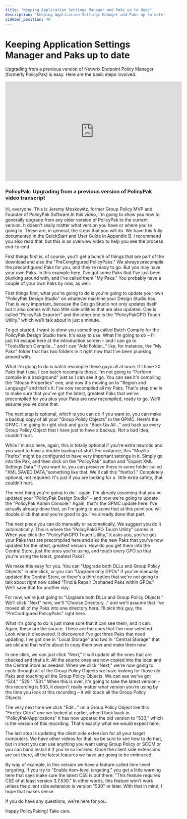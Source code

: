 ```yaml
---
title: "Keeping Application Settings Manager and Paks up to date"
description: "Keeping Application Settings Manager and Paks up to date"
sidebar_position: 40
---
```

# Keeping Application Settings Manager and Paks up to date

Upgrading from a previous version of Netwrix Endpoint Policy Manager (formerly PolicyPak) is easy.
Here are the basic steps involved.

<iframe width="560" height="315" src="https://www.youtube.com/embed/DvjjDh38_7Y" title="Endpoint Policy Manager: Upgrading from a previous version of PolicyPak" frameborder="0" allow="accelerometer; autoplay; clipboard-write; encrypted-media; gyroscope; picture-in-picture; web-share" referrerpolicy="strict-origin-when-cross-origin" allowfullscreen="1"></iframe>

### PolicyPak: Upgrading from a previous version of PolicyPak video transcript

Hi, everyone. This is Jeremy Moskowitz, former Group Policy MVP and Founder of PolicyPak Software.In
this video, I'm going to show you how to generally upgrade from any older version of PolicyPak to
the current version. It doesn't really matter what version you have or where you're going to. These
are, in general, the steps that you will do. We have this fully documented in the QuickStart and
User Guide in Appendix B. I recommend you also read that, but this is an overview video to help you
see the process end-to-end.

First things first is, of course, you'll get a bunch of things that are part of the download and
also the "PreCongfigured PolicyPaks." We always precompile the preconfigured Paks for you, and
they're ready to go. But you may have your own Paks. In this example here, I've got some Paks that
I've just been plunking around with, and I've called them "My Paks." You probably have a couple of
your own Paks by now, as well.

First things first, what you're going to do is you're going to update your own "PolicyPak Design
Studio" on whatever machine your Design Studio has. That is very important, because the Design
Studio not only updates itself but it also comes with two little side utilities that are also
updated. One is called "PolicyPak Exporter" and the other one is the "PolicyPakGPO Touch Utility,"
which we'll talk about in just a minute.

To get started, I want to show you something called Batch Compile for the PolicyPak Design Studio
here. It's easy to use. What I'm going to do – I'll just hit escape here at the introduction screen
– and I can go to "Tools/Batch Compile…" and I can "Add Folder…" like, for instance, the "My Paks"
folder that has two folders in it right now that I've been plunking around with.

What I'm going to do is batch recompile these guys all at once. If I have 20 Paks that I use, I can
batch recompile those. I'm not going to "Perform compile in a background" just so I can see it go.
You can see it's compiling the "Mouse Properties" one, and now it's moving on to "Region and
Language" and that's it. I've now recompiled all my Paks. That's step one is to make sure that
you've got the latest, greatest Paks that we've precompiled for you plus your Paks are now
recompiled, ready to go. We'll assume you've done that.

The next step is optional, which is you can do if you want to, you can make a backup copy of all
your "Group Policy Objects" in the GPMC. Here's the GPMC. I'm going to right click and go to "Back
Up All…" and back up every Group Policy Object that I have just to have a backup. Not a bad idea,
couldn't hurt.

While I'm also here, again, this is totally optional if you're extra neurotic and you want to have a
double backup of stuff. For instance, this "Mozilla Firefox" might be configured to have very
important settings in it. Simply go into the Pak, and then click on the "PolicyPak" button and
"Export XML Settings Data." If you want to, you can preserve these in some folder called "XML SAVED
DATA,"something like that. We'll call this "firefox1." Completely optional, not required. It's just
if you are looking for a  little extra safety, that couldn't hurt.

The next thing you're going to do – again, I'm already assuming that you've updated your "PolicyPak
Design Studio" – and now we're going to update the "PolicyPak Admin Console." Again, that's the GPMC
update here. I've actually already done that, so I'm going to assume that at this point you will
double click that and you're good to go. I've already done that part.

The next piece you can do manually or automatically. We suggest you do it automatically. This is
where the "PolicyPakGPO Touch Utility" comes in. When you click the "PolicyPakGPO Touch Utility," it
asks you, you've got your Paks that are precompiled here and also the new Paks that you've now
updated for the latest, greatest version. How do you get them into the Central Store, just the ones
you're using, and touch every GPO so that you're using the latest, greatest Paks?

We make this easy for you. You can "Upgrade both DLLs and Group Policy Objects" in one click, or you
can "Upgrade only GPOs" if you've manually updated the Central Store, or there's a third option that
we're not going to talk about right now called "Find & Repair Orphaned Paks within GPOs." We'll save
that for another day.

For now, we're just going to "Upgrade both DLLs and Group Policy Objects." We'll click "Next" here,
we'll "Choose Directory…" and we'll assume that I've moved all of my Paks into one directory here.
I'll pick this guy, the "PreConfigured PolicyPaks" right here.

What it's going to do is just make sure that it can see them, and it can. Again, these are the
source. These are the ones that I've now selected. Look what it discovered. It discovered I've got
three Paks that need updating. I've got one in "Local Storage" and two in "Central Storage" that are
old and that we're about to copy them over and make them new.

In one click, we can just click "Next," it will update all the ones that are checked and that's it.
All the source ones are now copied into the local and the Central Store as needed. When we click
"Next," we're now going to cycle through all of the Group Policy Objects we have looking for those
old Paks and touching all the Group Policy Objects. We can see we've got "524," "529," "531." When
this is over, it's going to take the latest version –  this recording is 533, it doesn't really
matter what version you're using by the time you look at this recording – it will touch all the
Group Policy Objects.

The very next time we click "Edit…" on a Group Policy Object like this "Firefox Citrix" one we
looked at earlier, when I look back in "PolicyPak/Applications" it has now updated the old version
to "533," which is the version of this recording. That's exactly what we would expect here.

The last step is updating the client side extension for all your target computers. We have other
videos for that, so be sure to see how to do that, but in short you can use anything you want using
Group Policy or SCCM or you can hand install it if you're so inclined. Once the client side
extensions are out there, all the latest features we have are going to be embraced.

By way of example, in this version we have a feature called item-level targeting. If you try to
"Enable item-level targeting," you get a little warning here that says make sure the latest CSE is
out there: "This feature requires CSE of at least version 3.7.530." In other words, this feature
won't work unless the client side extension is version "530" or later. With that in mind, I hope
that makes sense.

If you do have any questions, we're here for you.

Happy PolicyPaking! Take care.
